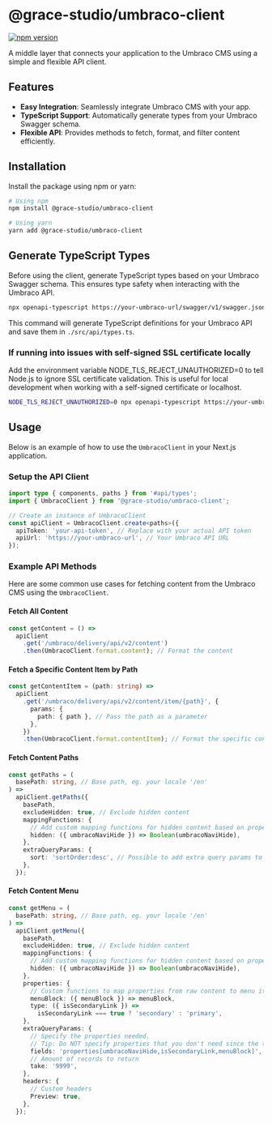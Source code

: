 # @grace-studio/umbraco-client

[![npm version](https://badge.fury.io/js/@grace-studio%2Fumbraco-client.svg)](https://badge.fury.io/js/@grace-studio%2Fumbraco-client)

A middle layer that connects your application to the Umbraco CMS using a simple and flexible API client.

## Features

- **Easy Integration**: Seamlessly integrate Umbraco CMS with your app.
- **TypeScript Support**: Automatically generate types from your Umbraco Swagger schema.
- **Flexible API**: Provides methods to fetch, format, and filter content efficiently.

## Installation

Install the package using npm or yarn:

```bash
# Using npm
npm install @grace-studio/umbraco-client

# Using yarn
yarn add @grace-studio/umbraco-client
```

## Generate TypeScript Types

Before using the client, generate TypeScript types based on your Umbraco Swagger schema. This ensures type safety when interacting with the Umbraco API.

```bash
npx openapi-typescript https://your-umbraco-url/swagger/v1/swagger.json --output ./src/api/types.ts
```

This command will generate TypeScript definitions for your Umbraco API and save them in `./src/api/types.ts`.

### If running into issues with self-signed SSL certificate locally

Add the environment variable NODE_TLS_REJECT_UNAUTHORIZED=0 to tell Node.js to ignore SSL certificate validation. This is useful for local development when working with a self-signed certificate or localhost.

```bash
NODE_TLS_REJECT_UNAUTHORIZED=0 npx openapi-typescript https://your-umbraco-url/swagger/v1/swagger.json --output ./src/api/types.ts
```

## Usage

Below is an example of how to use the `UmbracoClient` in your Next.js application.

### Setup the API Client

```typescript
import type { components, paths } from '#api/types';
import { UmbracoClient } from '@grace-studio/umbraco-client';

// Create an instance of UmbracoClient
const apiClient = UmbracoClient.create<paths>({
  apiToken: 'your-api-token', // Replace with your actual API token
  apiUrl: 'https://your-umbraco-url', // Your Umbraco API URL
});
```

### Example API Methods

Here are some common use cases for fetching content from the Umbraco CMS using the `UmbracoClient`.

#### Fetch All Content

```typescript
const getContent = () =>
  apiClient
    .get('/umbraco/delivery/api/v2/content')
    .then(UmbracoClient.format.content); // Format the content
```

#### Fetch a Specific Content Item by Path

```typescript
const getContentItem = (path: string) =>
  apiClient
    .get('/umbraco/delivery/api/v2/content/item/{path}', {
      params: {
        path: { path }, // Pass the path as a parameter
      },
    })
    .then(UmbracoClient.format.contentItem); // Format the specific content item
```

#### Fetch Content Paths

```typescript
const getPaths = (
  basePath: string, // Base path, eg. your locale '/en'
) =>
  apiClient.getPaths({
    basePath,
    excludeHidden: true, // Exclude hidden content
    mappingFunctions: {
      // Add custom mapping functions for hidden content based on properties
      hidden: ({ umbracoNaviHide }) => Boolean(umbracoNaviHide),
    },
    extraQueryParams: {
      sort: 'sortOrder:desc', // Possible to add extra query params to pass to Umbraco
    },
  });
```

#### Fetch Content Menu

```typescript
const getMenu = (
  basePath: string, // Base path, eg. your locale '/en'
) =>
  apiClient.getMenu({
    basePath,
    excludeHidden: true, // Exclude hidden content
    mappingFunctions: {
      // Add custom mapping functions for hidden content based on properties
      hidden: ({ umbracoNaviHide }) => Boolean(umbracoNaviHide),
    },
    properties: {
      // Custom functions to map properties from raw content to menu items
      menuBlock: ({ menuBlock }) => menuBlock,
      type: ({ isSecondaryLink }) =>
        isSecondaryLink === true ? 'secondary' : 'primary',
    },
    extraQueryParams: {
      // Specify the properties needed.
      // Tip: Do NOT specify properties that you don't need since the total data transfer can be rather large.
      fields: 'properties[umbracoNaviHide,isSecondaryLink,menuBlock]',
      // Amount of records to return
      take: '9999',
    },
    headers: {
      // Custom headers
      Preview: true,
    },
  });
```
